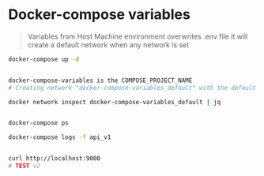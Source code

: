 # Docker-compose variables

> Variables from Host Machine environment overwrites .env file
> it will create a default network when any network is set

```bash
docker-compose up -d


docker-compose-variables is the COMPOSE_PROJECT_NAME
# Creating network "docker-compose-variables_default" with the default driver

docker network inspect docker-compose-variables_default | jq


docker-compose ps

docker-compose logs -f api_v1


curl http://localhost:9000
# TEST v2
```

